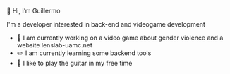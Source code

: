 👋 Hi, I’m Guillermo

I'm a developer interested in back-end and videogame development

- 🔭 I am currently working on a video game about gender violence and a website lenslab-uamc.net
- ✏️ I am currently learning some backend tools
- 🎵 I like to play the guitar in my free time

<!---
Guillermo-alt/Guillermo-alt is a ✨ special ✨ repository because its `README.md` (this file) appears on your GitHub profile.
You can click the Preview link to take a look at your changes.
--->

